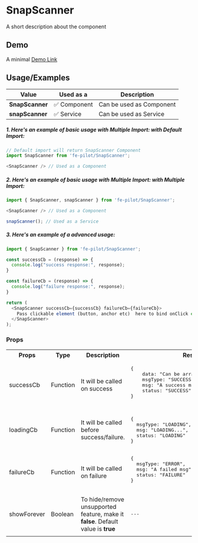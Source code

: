 # SnapScanner

A short description about the component


## Demo

A minimal [Demo Link](https://6jpxdq.csb.app/?component=SnapScanner)


## Usage/Examples

| Value |  Used as a  | Description|
|--------- | -------- |-----------------|
| <b>SnapScanner</b> | :white_check_mark: Component | Can be used as Component |
| <b>snapScanner<b> | :white_check_mark: Service | Can be used as Service |

##### 1. Here's an example of basic usage with Multiple Import: with Default Import:
```javascript
// Default import will return SnapScanner Component
import SnapScanner from 'fe-pilot/SnapScanner';

<SnapScanner /> // Used as a Component

```

##### 2. Here's an example of basic usage with Multiple Import: with Multiple Import:
```javascript
import { SnapScanner, snapScanner } from 'fe-pilot/SnapScanner';

<SnapScanner /> // Used as a Component

snapScanner(); // Used as a Service
```

##### 3. Here's an example of a advanced usage:

```javascript
import { SnapScanner } from 'fe-pilot/SnapScanner';

const successCb = (response) => {
  console.log("success response:", response);
}

const failureCb = (response) => {
  console.log("failure response:", response);
}

return (
  <SnapScanner successCb={successCb} failureCb={failureCb}>
    Pass clickable element (button, anchor etc)  here to bind onClick event
  </SnapScanner>
);

```

### Props

<table>
  <tr>
    <th>
      Props
    </th>
    <th>
      Type
    </th>
    <th>
      Description
    </th>
    <th>
      Response
    </th>
  </tr>
  <tr>
    <td>
        successCb
    </td>
    <td>Function</td>
    <td> It will be called on success</td>
    <td>
      <pre>
{
    data: "Can be array/object/string/number",
    msgType: "SUCCESSFUL",
    msg: "A success msg",
    status: "SUCCESS"
}
      </pre>
    </td>
  </tr>
  <tr>
    <td>
        loadingCb
    </td>
    <td>Function</td>
    <td>
      It will be called before success/failure.
    </td>
    <td>
      <pre>
{
  msgType: "LOADING",
  msg: "LOADING...",
  status: "LOADING"
}
</pre>
    </td>
  </tr>
  <tr>
    <td>
        failureCb
    </td>
    <td>Function</td>
    <td>
      It will be called on failure
    </td>
    <td>
       <pre>
{
  msgType: "ERROR",
  msg: "A failed msg",
  status: "FAILURE"
}
       </pre>
    </td>
  </tr>
   <tr>
    <td>
        showForever
    </td>
     <td>Boolean</td>
    <td>To hide/remove unsupported feature, make it <b>false</b>. Default value is <b>true</b></td>
    <td> <pre>---</pre> </td>
  </tr>
  <tr>
    <td></td>
    <td></td>
    <td></td>
    <td></td>
  </tr>
</table>

